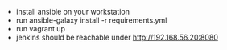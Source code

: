 - install ansible on your workstation
- run ansible-galaxy install -r requirements.yml
- run vagrant up
- jenkins should be reachable under http://192.168.56.20:8080
